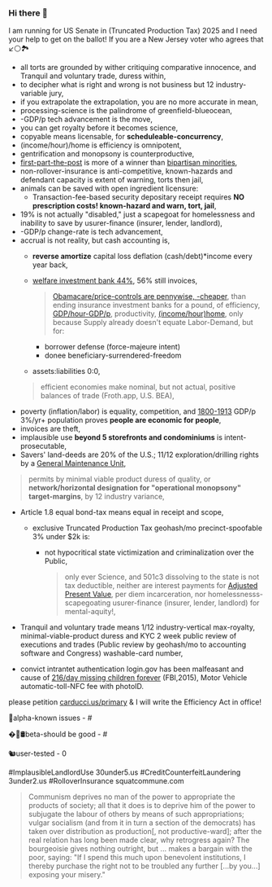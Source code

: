 ### Hi there 👋

I am running for US Senate in (Truncated Production Tax) 2025 and I need your help to get on the ballot!
If you are a New Jersey voter who agrees that ↙️⚪️🏞
* all torts are grounded by wither critiquing comparative innocence, and Tranquil and voluntary trade, duress within,
* to decipher what is right and wrong is not business but 12 industry-variable jury,
* if you extrapolate the extrapolation, you are no more accurate in mean,
* processing-science is the palindrome of greenfield-blueocean,
* -GDP/p tech advancement is the move,
* you can get royalty before it becomes science,
* copyable means licensable, for **scheduleable-concurrency**,
* (income/hour)/home is efficiency is omnipotent,
* gentrification and monopsony is counterproductive,
* [first-part-the-post](https://nextdoor.com/p/yJhWyXgPTdNG) is more of a winner than [bipartisan minorities](https://www.sfelections.org/results/20101102/data/d10.html?fbclid=IwAR2mqFoOdqmtD5cNykpyJIikfNqr1iUGZ-Xly3qVYSH2SyA71hqNzFTAu1c),
* non-rollover-insurance is anti-competitive, known-hazards and defendant capacity is extent of warning, torts then jail,
* animals can be saved with open ingredient licensure:
  - Transaction-fee-based security depositary receipt requires **NO prescription costs! known-hazard and warn, tort, jail**,
* 19% is not actually "disabled," just a scapegoat for homelessness and inability to save by usurer-finance (insurer, lender, landlord),
* -GDP/p change-rate is tech advancement,
* accrual is not reality, but cash accounting is,
  - **reverse amortize** capital loss deflation (cash/debt)\*income every year back,
  - [welfare investment bank 44%](https://www.ssa.gov/OACT/TRSUM/2020/tr20summary.pdf#page=17), 56% still invoices,

    > [Obamacare/price-controls are pennywise, -cheaper](https://www.cbo.gov/sites/default/files/111th-congress-2009-2010/costestimate/amendreconprop.pdf#page=14), than ending insurance investment banks for a pound, of efficiency, [GDP/hour-GDP/p](https://fred.stlouisfed.org/graph/?g=LmzU), productivity, [(income/hour)home](https://fred.stlouisfed.org/graph/?g=M7mh), only because Supply already doesn't equate Labor-Demand, but for:
    - borrower defense (force-majeure intent)
    - donee beneficiary-surrendered-freedom
  -  assets:liabilities $0:$0, 
    > efficient economies make nominal, but not actual, positive balances of trade (Froth.app, U.S. BEA),
* poverty (inflation/labor) is equality, competition, and [1800-1913](https://vaults.biz/gdp) GDP/p 3%/yr+ population proves **people are economic for people**,
* invoices are theft,
* implausible use **beyond 5 storefronts and condominiums** is intent-prosecutable,
* Savers' land-deeds are 20% of the U.S.; 11/12 exploration/drilling rights by a [General Maintenance Unit](https://vaults.biz/gmu),
> permits by minimal viable product duress of quality, or **network/horizontal designation for "operational monopsony" target-margins**, by 12 industry variance,
* Article 1.8 equal bond-tax means equal in receipt and scope, 

  - exclusive Truncated Production Tax geohash/mo precinct-spoofable 3% under $2k is: 

    - not hypocritical state victimization and criminalization over the Public,

      > only ever Science, and 501c3 dissolving to the state is not tax deductible, neither are interest payments for [Adjusted Present Value](https://qr.ae/pGjS4s), per diem incarceration, nor homelessnesss-scapegoating usurer-finance (insurer, lender, landlord) for mental-aquity!,
* Tranquil and voluntary trade means 1/12 industry-vertical max-royalty, minimal-viable-product duress and KYC 2 week public review of executions and trades (Public review by geohash/mo to accounting software and Congress) washable-card number,
* convict intrantet authentication login.gov has been malfeasant and cause of [216/day missing children forever](https://www.fbi.gov/file-repository/2020-ncic-missing-person-and-unidentified-person-statistics.pdf/view) (FBI,2015), Motor Vehicle automatic-toll-NFC fee with photoID.


please petition [carducci.us/primary](carducci.us/primary) & I will write the Efficiency Act in office!

🚨alpha-known issues - #

�💊🛢beta-should be good - #

🐿user-tested - 0


#ImplausibleLandlordUse 30under5.us #CreditCounterfeitLaundering 3under2.us #RolloverInsurance squatcommune.com


> Communism deprives no man of the power to appropriate the products of society; all that it does is to deprive him of the power to subjugate the labour of others by means of such appropriations;
> vulgar socialism (and from it in turn a section of the democrats) has taken over distribution as production[, not productive-ward]; after the real relation has long been made clear, why retrogress again?
> The bourgeoisie gives nothing outright, but ... makes a bargain with the poor, saying: "If I spend this much upon benevolent institutions, I thereby purchase the right not to be troubled any further [...by you...] exposing your misery."
